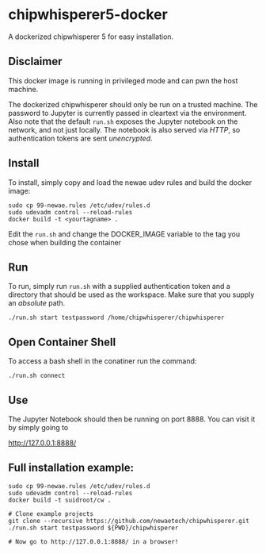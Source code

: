 # chipwhisperer5-docker
A dockerized chipwhisperer 5 for easy installation.

## Disclaimer

This docker image is running in privileged mode and can pwn the host machine.

The dockerized chipwhisperer should only be run on a trusted machine. The password to Jupyter is currently passed in cleartext via the environment. Also note that the default `run.sh` exposes the Jupyter notebook on the network, and not just locally. The notebook is also served via *HTTP*, so authentication tokens are sent *unencrypted*.

## Install

To install, simply copy and load the newae udev rules and build the docker image:

```
sudo cp 99-newae.rules /etc/udev/rules.d
sudo udevadm control --reload-rules
docker build -t <yourtagname> .
```

Edit the `run.sh` and change the DOCKER_IMAGE variable to the tag you chose when building the container

## Run

To run, simply run `run.sh` with a supplied authentication token and a directory that should be used as the workspace. Make sure that you supply an *absolute* path.

```
./run.sh start testpassword /home/chipwhisperer/chipwhisperer
```

## Open Container Shell
To access a bash shell in the conatiner run the command:
```
./run.sh connect
```

## Use

The Jupyter Notebook should then be running on port 8888. You can visit it by simply going to

http://127.0.0.1:8888/

## Full installation example:

```
sudo cp 99-newae.rules /etc/udev/rules.d
sudo udevadm control --reload-rules
docker build -t suidroot/cw .

# Clone example projects
git clone --recursive https://github.com/newaetech/chipwhisperer.git
./run.sh start testpassword ${PWD}/chipwhisperer

# Now go to http://127.0.0.1:8888/ in a browser!
```
